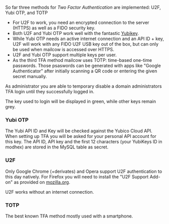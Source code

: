 So far three methods for *Two Factor Authentication* are implemented: U2F, Yubi OTP, and TOTP

- For U2F to work, you need an encrypted connection to the server (HTTPS) as well as a FIDO security key.
- Both U2F and Yubi OTP work well with the fantastic [Yubikey](https://www.yubico.com).
- While Yubi OTP needs an active internet connection and an API ID + key, U2F will work with any FIDO U2F USB key out of the box, but can only be used when mailcow is accessed over HTTPS.
- U2F and Yubi OTP support multiple keys per user.
- As the third TFA method mailcow uses TOTP: time-based one-time passwords. Those psaswords can be generated with apps like "Google Authenticator" after initially scanning a QR code or entering the given secret manually.

As administrator you are able to temporary disable a domain administrators TFA login until they successfully logged in.

The key used to login will be displayed in green, while other keys remain grey.

### Yubi OTP

The Yubi API ID and Key will be checked against the Yubico Cloud API. When setting up TFA you will be asked for your personal API account for this key.
The API ID, API key and the first 12 characters (your YubiKeys ID in modhex) are stored in the MySQL table as secret.

### U2F

Only Google Chrome (+derivates) and Opera support U2F authentication to this day natively.
For Firefox you will need to install the "U2F Support Add-on" as provided on [mozilla.org](https://addons.mozilla.org/en-US/firefox/addon/u2f-support-add-on/).

U2F works without an internet connection.

### TOTP

The best known TFA method mostly used with a smartphone.
